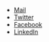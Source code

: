 - [Mail](matvii@hodovani.uk)
- [Twitter](https://twitter.com/hodovani)
- [Facebook](https://www.facebook.com/matvii.hodovaniuk/)
- [LinkedIn](https://www.linkedin.com/in/matvii-hodovaniuk/)
